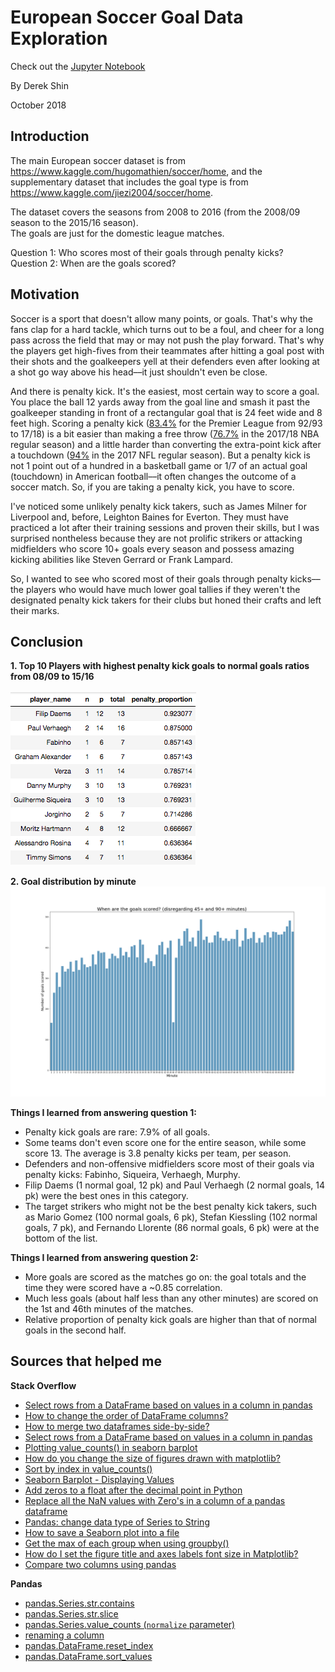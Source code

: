 # European Soccer Goal Data Exploration

Check out the [Jupyter Notebook](https://github.com/junsooshin/europeansoccer/blob/master/soccer.ipynb)

By Derek Shin

October 2018

## Introduction

The main European soccer dataset is from https://www.kaggle.com/hugomathien/soccer/home, and the supplementary dataset that includes the goal type is from https://www.kaggle.com/jiezi2004/soccer/home.

The dataset covers the seasons from 2008 to 2016 (from the 2008/09 season to the 2015/16 season).<br>
The goals are just for the domestic league matches.

Question 1: Who scores most of their goals through penalty kicks?<br>
Question 2: When are the goals scored?

## Motivation
Soccer is a sport that doesn't allow many points, or goals. That's why the fans clap for a hard tackle, which turns out to be a foul, and cheer for a long pass across the field that may or may not push the play forward. That's why the players get high-fives from their teammates after hitting a goal post with their shots and the goalkeepers yell at their defenders even after looking at a shot go way above his head––it just shouldn't even be close.

And there is penalty kick. It's the easiest, most certain way to score a goal. You place the ball 12 yards away from the goal line and smash it past the goalkeeper standing in front of a rectangular goal that is 24 feet wide and 8 feet high. Scoring a penalty kick ([83.4%](http://www.myfootballfacts.com/Premier_League_Penalty_Statistics.html) for the Premier League from 92/93 to 17/18) is a bit easier than making a free throw ([76.7%](https://www.basketball-reference.com/leagues/NBA_stats.html) in the 2017/18 NBA regular season) and a little harder than converting the extra-point kick after a touchdown ([94%](http://www.espn.com/nfl/statistics/team/_/stat/kicking/sort/extraPointPct/position/defense/year/2017) in the 2017 NFL regular season). But a penalty kick is not 1 point out of a hundred in a basketball game or 1/7 of an actual goal (touchdown) in American football––it often changes the outcome of a soccer match. So, if you are taking a penalty kick, you have to score.

I've noticed some unlikely penalty kick takers, such as James Milner for Liverpool and, before, Leighton Baines for Everton. They must have practiced a lot after their training sessions and proven their skills, but I was surprised nontheless because they are not prolific strikers or attacking midfielders who score 10+ goals every season and possess amazing kicking abilities like Steven Gerrard or Frank Lampard.

So, I wanted to see who scored most of their goals through penalty kicks––the players who would have much lower goal tallies if they weren't the designated penalty kick takers for their clubs but honed their crafts and left their marks.

## Conclusion

**1. Top 10 Players with highest penalty kick goals to normal goals ratios from 08/09 to 15/16** <br><br>
![Top 10 Players with highest penalty kick goals to normal goals ratios from 08/09 to 15/16](./top_10_penalty_proportions.png "Top 10 Players with highest penalty kick goals to normal goals ratios from 08/09 to 15/16")

**2. Goal distribution by minute**
![When are the goals scored? (disregarding 45+ and 90+ minutes)](./goal_time.png "When are the goals scored? (disregarding 45+ and 90+ minutes)")


**Things I learned from answering question 1:**
- Penalty kick goals are rare: 7.9% of all goals.
- Some teams don't even score one for the entire season, while some score 13. The average is 3.8 penalty kicks per team, per season.
- Defenders and non-offensive midfielders score most of their goals via penalty kicks: Fabinho, Siqueira, Verhaegh, Murphy.
- Filip Daems (1 normal goal, 12 pk) and Paul Verhaegh (2 normal goals, 14 pk) were the best ones in this category.
- The target strikers who might not be the best penalty kick takers, such as Mario Gomez (100 normal goals, 6 pk), Stefan Kiessling (102 normal goals, 7 pk), and Fernando Llorente (86 normal goals, 6 pk) were at the bottom of the list.

**Things I learned from answering question 2:**
- More goals are scored as the matches go on: the goal totals and the time they were scored have a ~0.85 correlation.
- Much less goals (about half less than any other minutes) are scored on the 1st and 46th minutes of the matches.
- Relative proportion of penalty kick goals are higher than that of normal goals in the second half.

## Sources that helped me

**Stack Overflow**
- [Select rows from a DataFrame based on values in a column in pandas](https://stackoverflow.com/questions/17071871/select-rows-from-a-dataframe-based-on-values-in-a-column-in-pandas)
- [How to change the order of DataFrame columns?](https://stackoverflow.com/questions/13148429/how-to-change-the-order-of-dataframe-columns)
- [How to merge two dataframes side-by-side?](https://stackoverflow.com/questions/23891575/how-to-merge-two-dataframes-side-by-side)
- [Select rows from a DataFrame based on values in a column in pandas](https://stackoverflow.com/questions/17071871/select-rows-from-a-dataframe-based-on-values-in-a-column-in-pandas)
- [Plotting value_counts() in seaborn barplot](https://stackoverflow.com/questions/31460146/plotting-value-counts-in-seaborn-barplot)
- [How do you change the size of figures drawn with matplotlib?](https://stackoverflow.com/questions/332289/how-do-you-change-the-size-of-figures-drawn-with-matplotlib)
- [Sort by index in value_counts()](https://stackoverflow.com/questions/43855474/changing-sort-in-value-counts)
- [Seaborn Barplot - Displaying Values](https://stackoverflow.com/questions/43214978/seaborn-barplot-displaying-values)
- [Add zeros to a float after the decimal point in Python](https://stackoverflow.com/questions/15619096/add-zeros-to-a-float-after-the-decimal-point-in-python)
- [Replace all the NaN values with Zero's in a column of a pandas dataframe](https://stackoverflow.com/questions/13295735/how-can-i-replace-all-the-nan-values-with-zeros-in-a-column-of-a-pandas-datafra)
- [Pandas: change data type of Series to String](https://stackoverflow.com/questions/22231592/pandas-change-data-type-of-series-to-string)
- [How to save a Seaborn plot into a file](https://stackoverflow.com/questions/32244753/how-to-save-a-seaborn-plot-into-a-file)
- [Get the max of each group when using groupby()](https://stackoverflow.com/questions/44555579/get-the-max-of-each-group-when-using-groupby-on-two-columns-python)
- [How do I set the figure title and axes labels font size in Matplotlib?](https://stackoverflow.com/questions/12444716/how-do-i-set-the-figure-title-and-axes-labels-font-size-in-matplotlib)
- [Compare two columns using pandas](https://stackoverflow.com/questions/27474921/compare-two-columns-using-pandas)

**Pandas**
- [pandas.Series.str.contains](https://pandas.pydata.org/pandas-docs/stable/generated/pandas.Series.str.contains.html)
- [pandas.Series.str.slice](https://pandas.pydata.org/pandas-docs/stable/generated/pandas.Series.str.slice.html)
- [pandas.Series.value_counts (`normalize` parameter)](https://pandas.pydata.org/pandas-docs/stable/generated/pandas.Series.value_counts.html)
- [renaming a column](http://pandas.pydata.org/pandas-docs/stable/basics.html#basics-rename)
- [pandas.DataFrame.reset_index](https://pandas.pydata.org/pandas-docs/stable/generated/pandas.DataFrame.reset_index.html#pandas.DataFrame.reset_index)
- [pandas.DataFrame.sort_values](https://pandas.pydata.org/pandas-docs/stable/generated/pandas.DataFrame.sort_values.html)